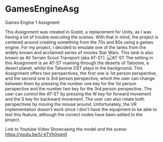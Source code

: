 # GamesEngineAsg
Games Engine 1 Assigment

This Assignment was created in Godot, a replacement for Unity, as I was having a lot of trouble executing the scenes. With that in mind, the project is centered around creating something from the 70s and 80s using a games engine. For my project, I decided to emulate one of the tanks from the widely known and acclaimed series of movies Star Wars. This tank is also known as All Terrain Scout Transport (aka AT-ST). 
![AT-ST](https://static.wikia.nocookie.net/starwars/images/f/ff/ATST-SWBdice.png/revision/latest?cb=20151110032640)
The setting in this Assignment is an AT-ST roaming through the deserts of Tatooine, a desert planet, whilst the Tatooine OST plays in the background. This Assignment offers two perspectives, the first one is 1st person perspective, and the second one is 3rd person perspective, which the user can change between them by pressing the number one key for the 1st person perspective and the number two key for the 3rd person perspective. The user can control the AT-ST by pressing the W key for forward movement and the S key for backward movement. The user can also rotate both perspectives by moving the mouse around.
Unfortunately, the VR implementation doesn't work since I don't have the equipment to be able to test this feature, although the correct nodes have been added to the project.

Link to Youtube Video Showcasing the model and the scene:
https://youtu.be/U-kTVh0xqn0

